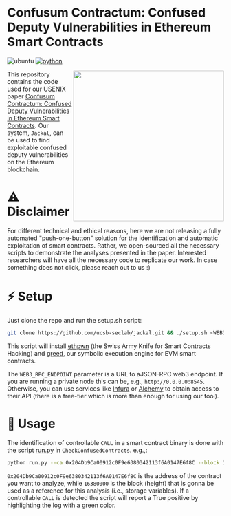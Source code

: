 # Confusum Contractum: Confused Deputy Vulnerabilities in Ethereum Smart Contracts

![ubuntu](https://img.shields.io/badge/Ubuntu-20.04+-yellow)
[![python](https://img.shields.io/badge/Python-3.11+-3776AB.svg?style=flat&logo=python&logoColor=white)](https://www.python.org)

<a href="https://sites.cs.ucsb.edu/~vigna/publications/2023_USENIX_Confusum.pdf"> <img align="right" width="350"  src="https://github.com/ucsb-seclab/jackal/assets/4940271/17ddd3c6-8d04-4fd1-bdf2-2fe74f9bcd27"> </a>

This repository contains the code used for our USENIX paper <a href="https://sites.cs.ucsb.edu/~vigna/publications/2023_USENIX_Confusum.pdf">Confusum Contractum: Confused Deputy Vulnerabilities in Ethereum Smart Contracts</a>.
Our system, `Jackal`, can be used to find exploitable confused deputy vulnerabilities on the Ethereum blockchain.

# ⚠️ Disclaimer 

For different technical and ethical reasons, here we are not releasing a fully automated "push-one-button" solution for the identification and automatic exploitation of smart contracts. Rather, we open-sourced all the necessary scripts to demonstrate the analyses presented in the paper. Interested researchers will have all the necessary code to replicate our work. In case something does not click, please reach out to us :)

# ⚡️ Setup

Just clone the repo and run the setup.sh script:

```bash
git clone https://github.com/ucsb-seclab/jackal.git && ./setup.sh <WEB3_RPC_ENDPOINT>
```

This script will install [ethpwn](https://github.com/ethpwn/ethpwn) (the Swiss Army Knife for Smart Contracts Hacking) and [greed](https://github.com/ucsb-seclab/greed), our symbolic execution engine for EVM smart contracts. 

The `WEB3_RPC_ENDPOINT` parameter is a URL to aJSON-RPC web3 endpoint. If you are running a private node this can be, e.g., `http://0.0.0.0:8545`. Otherwise, you can use services like [Infura](https://www.infura.io/) or [Alchemy](https://www.alchemy.com/) to obtain access to their API (there is a free-tier which is more than enough for using our tool).



# 🚀 Usage

The identification of controllable `CALL` in a smart contract binary is done with the script [run.py](https://github.com/ucsb-seclab/jackal/blob/master/CheckConfusedContracts/run.py) in `CheckConfusedContracts`. e.g.,:

```bash
python run.py --ca 0x204Db9Ca00912c0F9e6380342113f6A0147E6f8C --block 16380000 
```

`0x204Db9Ca00912c0F9e6380342113f6A0147E6f8C` is the address of the contract you want to analyze, while `16380000` is the block (height) that is gonna be used as a reference for this analysis (i.e., storage variables).
If a controllable `CALL` is detected the script will report a True positive by highlighting the log with a green color.